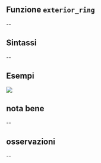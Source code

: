## Funzione `exterior_ring`

--

## Sintassi

--

## Esempi

<img src="/img/geometria/xxx/exterior_ring1.png">

## nota bene

--

## osservazioni

--